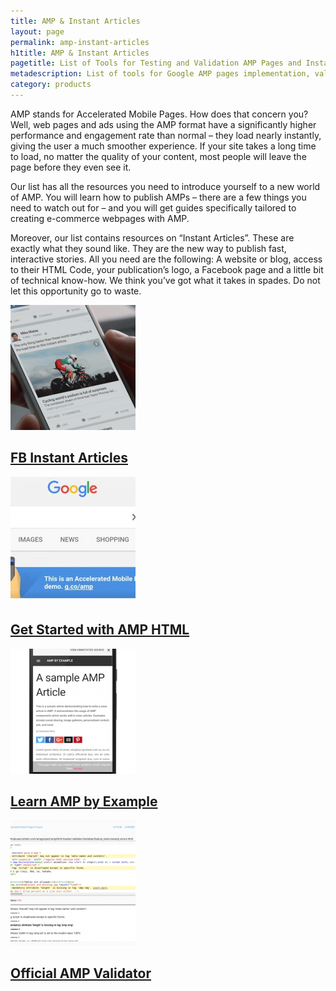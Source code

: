 ```yaml
---
title: AMP & Instant Articles
layout: page
permalink: amp-instant-articles
h1title: AMP & Instant Articles
pagetitle: List of Tools for Testing and Validation AMP Pages and Instant Articles
metadescription: List of tools for Google AMP pages implementation, validation, and testing. Best guides for AMP &amp; Instant Articles updated for 2019.
category: products
---
```

AMP stands for Accelerated Mobile Pages. How does that concern you? Well, web pages and ads using the AMP format have a significantly higher performance and engagement rate than normal – they load nearly instantly, giving the user a much smoother experience. If your site takes a long time to load, no matter the quality of your content, most people will leave the page before they even see it.

Our list has all the resources you need to introduce yourself to a new world of AMP. You will learn how to publish AMPs – there are a few things you need to watch out for – and you will get guides specifically tailored to creating e-commerce webpages with AMP.

Moreover, our list contains resources on “Instant Articles”. These are exactly what they sound like. They are the new way to publish fast, interactive stories. All you need are the following: A website or blog, access to their HTML Code, your publication’s logo, a Facebook page and a little bit of technical know-how. We think you’ve got what it takes in spades. Do not let this opportunity go to waste.
<article class="resource">
<div class="resource__thumb"><img  src="/wp-content/uploads/2016/12/fb-instant-articles-200x200.gif" alt="" width="200" height="200" /></div>
<div class="resource__info">
<h2 class="h2 category-title"><a href="https://developers.facebook.com/docs/instant-articles?ref=curatedseotools.com" target="_blank class=">FB Instant Articles</a></h2>
</div>
</article><article class="resource">
<div class="resource__thumb"><img  src="/wp-content/uploads/2016/12/get-started-with-amp-html-200x200.jpg" alt="" width="200" height="200" /></div>
<div class="resource__info">
<h2 class="h2 category-title"><a href="https://www.ampproject.org/?ref=curatedseotools.com" target="_blank class=">Get Started with AMP HTML</a></h2>
</div>
</article><article class="resource">
<div class="resource__thumb"><img  src="/wp-content/uploads/2016/12/learn-amp-by-example-200x200.png" alt="" width="200" height="200" /></div>
<div class="resource__info">
<h2 class="h2 category-title"><a href="https://ampbyexample.com/?ref=curatedseotools.com" target="_blank class=">Learn AMP by Example</a></h2>
</div>
</article><article class="resource">
<div class="resource__thumb"><img  src="/wp-content/uploads/2016/12/official-amp-validator-200x200.png" alt="" width="200" height="200" /></div>
<div class="resource__info">
<h2 class="h2 category-title"><a href="https://validator.ampproject.org/?ref=curatedseotools.com" target="_blank class=">Official AMP Validator</a></h2>
</div>
</article>

